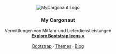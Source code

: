 <p align="center">
    <img src="https://user-images.githubusercontent.com/25102414/84172668-8e66f480-aa7c-11ea-9acf-ce8ebbe3cc3c.png" alt="MyCargonaut Logo">
  </a>
</p>


<h3 align="center">My Cargonaut</h3>

<p align="center">
  Vermittlungen von Mitfahr-und Lieferdienstleistungen
  <br>
  <a href="https://icons.getbootstrap.com/"><strong>Explore Bootstrap Icons »</strong></a>
  <br>
  <br>
  <a href="https://getbootstrap.com/docs/4.5/">Bootstrap</a>
  ·
  <a href="https://themes.getbootstrap.com/">Themes</a>
  ·
  <a href="https://blog.getbootstrap.com/">Blog</a>
</p>
